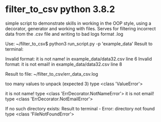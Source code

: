 # filter_to_csv python 3.8.2
simple script
to demonstrate skills in working in the OOP style,
using a decorator, generator and working with files.
Serves for filtering incorrect data from the .csv file
and writing to bad logs format .log

Use:
~/filter_to_csv$ python3 run_script.py -p 'example_data'
Result to terminal:

Invalid format: it is not name! in example_data/data32.csv line 6
Invalid format: it is not email! in example_data/data32.csv line 8

Result to file:
~/filter_to_csv/err_data_csv.log

too many values to unpack (expected 3) type <class 'ValueError'> 

it is not name! type <class 'ErrDecorator.NotNameError'> 
it is not email! type <class 'ErrDecorator.NotEmailError'> 

If no such directory exists:
Result to terminal - Error: directory not found type <class 'FileNotFoundError'>
